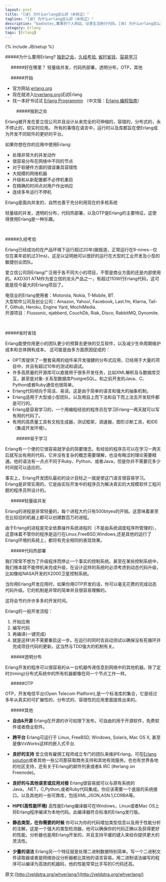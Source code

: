 ```yaml
---
layout: post
title: "[译] 为什么erlang这么好（未校正）"
tagline: "[译] 为什么erlang这么好（未校正）"
description: "badnotes,萬軍的个人网站，记录生活旅行代码。[译] 为什么erlang这么好."
category: Erlang
tags: [Erlang]
---
```

{% include JB/setup %}


#####为什么要用Erlang?
[独到之处](#jump1)，[久经考验](#jump2), [省时省钱](#jump3)，[容易学习](#jump4) 


&emsp;
#####好在哪里？
轻量级并发，代码热部署，透明分布，OTP，其他 <br>

&emsp;
#####开始

* 官方网站:[erlang.org](http://www.erlang.org)
* 现在就进入[tryerlang.org](http://www.tryerlang.org)试试Erlang
* 找一本好书试试 [Erlang Programmin](http://www.amazon.com/ERLANG-Programming-Francesco-Cesarini/dp/0596518188) （中文版：[Erlang 编程指南](http://www.amazon.cn/gp/product/B004RDKTFM/ref=olp_product_details?ie=UTF8&me=&seller=)）

<span id="jump1">&emsp;</span>
&emsp;
#####独到之处

Erlang被开发在爱立信公司并且设计从来完全的可伸缩的，容错的，分布式的，永不停止的，软实时应用。
所有的事情在语言中，运行时以及库都旨在使Erlang成为开发不同软件的更好的平台。

如果你想在你的应用中使用Erlang:

* 处理非常大的并发动作
* 很容易分布在网络中不同的节点
* 对于软硬件方面的错误兼具容错性
* 大规模的网络机器
* 升级和从新配置都不必停机重启
* 在精确的时间点对用户作出响应
* 连续多年运行不停机

Erlang是面向并发的，自然也善于充分利用现在的多核系统

轻量级的并发，透明的分布，代码热部署，以及OTP是Erlang的主要特征，这使得使用Erlang是一种乐趣。

<span id="jump2">&emsp;</span>
&emsp;

#####久经考验

Erlang已经成功的在产品环境下运行超过20年(据报道，正常运行在9-nines--仅仅在某年宕机过31ms)，这足以证明她可以很好的运行在大型的工业开发及小型的敏捷创业团队。

爱立信公司将Erlang广泛用于各不同大小的项目，不管是商业方面的还是内部使用的。AXD301 ATM作为爱立信的龙头产品之一，有超过110W行Erlang代码，这可能是现今最大的Erlang项目了。

电信业的Erlang使用者：Motorola, Nokia, T-Mobile, BT.<br />
大型软件公司及创业公司：Amazon, Yahoo!, Facebook, Last.fm, Klarna, Tail-F, Github, Heroku, Engine Yard, MochiMedia.<br />
开源项目：Flussonic, ejabberd, CouchDb, Riak, Disco, RabbitMQ, Dynomite.<br />

<span id="jump3">&emsp;</span>
&emsp;

#####省时省钱

Erlang能使你用更小的团队更少的预算去更快的交互软件，以及减少生命周期维护成本和总体拥有成本。
这可能是由多方面原因促成的：

* OPT库提供了一整套易用的组件来开发强健的分布式应用，已经用于大量的项目中，并且有超过10年的测试和调试。
* 许多高质量的开源库可以直接用于很多开发任务，比如XML解析及与数据库交互，甚至是对象-关系型数据库PostgreSQL。和之前开发的Java、C、Python或者Ruby通信也很简单。
* Erlang代码倾向于简洁、易读。这是由于简单的语言和强大的抽象机制。
* Erlang适用于大型或小型团队，以及用自上而下法和自下而上法去开发软件都是可行的。
* Erlang是容易学习的，一个用编程经验的程序员在学习Erlang一两天就可以写有用的代码了。
* 有用的高质量工具有文档生成器，测试框架，调速器，图形诊断工具，和IDE（集成开发环境）。

<span id="jump4">&emsp;</span>
&emsp;
#####易于学习

Erlang有一个使的它很容易就学会的简要理念。有经验的程序员可以在学习一两天后就写出有用的代码，它并没有复杂的概念需要理解，也没有晦涩的理论需要精通。他的语法有一点点不同于Ruby、Python、或者Java，但是你并不需要花多少时间就可以适应的。

事实上，Erlang开发团队最初的设计目标之一就是使这门语言很容易学习。Erlang是非常实用的，它是由实际开发中的程序员为解决真实的大规模软件工程问题的程序员所设计的。

&emsp;
#####轻量级并发

Erlang的进程是非常轻量的，每个进程大约只有500btyes的开销。这意味着甚至在比较旧的机器上都可以创建数百万的进程。

由于Erlang的进程是完全依靠操作系统进程的（不是由系统调度程序所管理的），这意味着不管你的程序是运行在Linux,FreeBSD,Windows,还是其他的运行了Erlang环境的系统上，都将有完全相同的表现效果。

&emsp;
#####代码热部署

我们常常不想为了升级程序而停止一个事实的控制系统。甚至在某些控制系统中，我们根本就不能停机来完成升级，在设计这样的系统时必须考虑到动态代码升级，比如像给NASA开发的X2000卫星控制系统。

当你用Erlang开发应用时，如果你用OTP开发的话，你可以毫无花费的完成动态代码升级。它的机制是非常的简单并且很容易理解的。

这将会节约许许多多的开发时间。

Erlang的一般开发流程：

1. 开始应用
2. 编写代码
3. 再编译(一键完成)
4. 就是这样!并不需要重启这一步。在运行的同时去自动测试以确保没有死循环并完成项目代码的更新。这当然与TDD强大的机制有关。

&emsp;
#####透明分布

Erlang开发的程序可以很容易的从一台机器传递信息到网络中的其他机器。除了定时(timing)分布式系统中的所有机器都像在同一个节点工作一样。

&emsp;
#####OTP

OTP，开发电信平台(Open Telecom Platform),是一个标准库的集合，它是经过多年从真实的可扩展性的、分布式的、容错性的应用里面提炼出来的。

&emsp;
#####其他

* **自由&开源** Erlang在开源的许可权限下发布，可自由的用于开源软件，免费软件或者商业软件。

* **跨平台** Erlang可运行于 Linux, FreeBSD, Windows, Solaris, Mac OS X, 甚至是像VxWorks这样的嵌入式平台.

* **良好的支持** 爱立信有雇佣工程师成立专门的团队来维护Erlang。可在[Erlang solution](shttps://www.erlang-solutions.com/)或者其他一些公司那获取商务支持和其他有效服务。也也有世界各地的社区支持，还有关于Erlang的邮件列表或者& IRC (#erlang on Freenode)。

* **良好的与其他语言或应用对接** Erlang很容易就可以与原有系统的Java，.NET，C,Python,或者Ruby代码集成。你应该需要一个底层的系统接口。以及其他的一些可靠库，包括XML,JSON,ASN.1,CORBA等。

* **HiPE(高性能环境)** 高性能Erlang编译器可在Windows，Linux或者Mac OS上将Erlang程序编译为本地代码。此编译器符合标准的Erlang发行版。

* **静态类型，在你需要的时候** 你可以为你的代码增加类型信息以及用于性能分析的注解，这是一个强大的类型检测器，他可以确保你的代码正确以及获得更好的性能。分析器也是用Erlang开发的，并且支持平缓的键入来给你提供更大的灵活性。

* **少量的语法** Erlang另一个特征就是处理二进制数据特别简单。写一个二进制文件读取器或者是网络协议分析器都比其他的语言容易。用二进制语法编写的程序可以编译为高效的机器码，他的性能常常比手写的C代码还高。

原文:[http://veldstra.org/whyerlang/](http://veldstra.org/whyerlang/)































